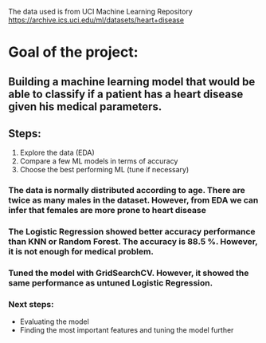 The data used is from UCI Machine Learning Repository
https://archive.ics.uci.edu/ml/datasets/heart+disease

# Goal of the project:
## Building a machine learning model that would be able to classify if a patient has a heart disease given his medical parameters.

## Steps:
1. Explore the data (EDA)
2. Compare a few ML models in terms of accuracy
3. Choose the best performing ML (tune if necessary)


### The data is normally distributed according to age. There are twice as many males in the dataset. However, from EDA we can infer that females are more prone to heart disease


### The Logistic Regression showed better accuracy performance than KNN or Random Forest. The accuracy is 88.5 %. However, it is not enough for medical problem.
### Tuned the model with GridSearchCV. However, it showed the same performance as untuned Logistic Regression.


### Next steps:
- Evaluating the model
- Finding the most important features and tuning the model further
